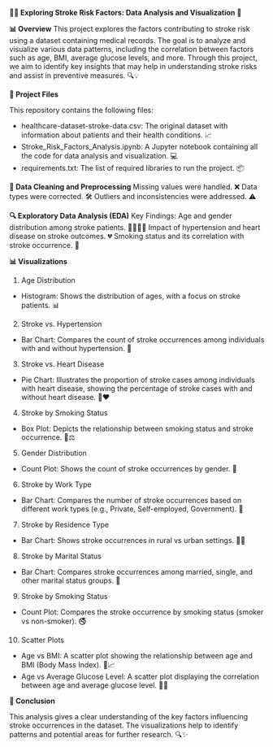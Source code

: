 **🚶‍♂️ Exploring Stroke Risk Factors: Data Analysis and Visualization 🧠**


**📊 Overview**
This project explores the factors contributing to stroke risk using a dataset containing medical records. The goal is to analyze and visualize various data patterns, including the correlation between factors such as age, BMI, average glucose levels, and more. Through this project, we aim to identify key insights that may help in understanding stroke risks and assist in preventive measures. 🔍💡


**📂 Project Files**

This repository contains the following files:

- healthcare-dataset-stroke-data.csv: The original dataset with information about patients and their health conditions. 📈
- Stroke_Risk_Factors_Analysis.ipynb: A Jupyter notebook containing all the code for data analysis and visualization. 💻
- requirements.txt: The list of required libraries to run the project. 📦


**🧹 Data Cleaning and Preprocessing**
Missing values were handled. ❌
Data types were corrected. 🛠️
Outliers and inconsistencies were addressed. ⚠️


**🔍 Exploratory Data Analysis (EDA)**
Key Findings:
Age and gender distribution among stroke patients. 👩‍🦳👨‍🦳
Impact of hypertension and heart disease on stroke outcomes. 💔
Smoking status and its correlation with stroke occurrence. 🚬


**📊 Visualizations**
1. Age Distribution

- Histogram: Shows the distribution of ages, with a focus on stroke patients. 📊

2. Stroke vs. Hypertension

- Bar Chart: Compares the count of stroke occurrences among individuals with and without hypertension. 💉

3. Stroke vs. Heart Disease

- Pie Chart: Illustrates the proportion of stroke cases among individuals with heart disease, showing the percentage of stroke cases with and without heart disease. 🥧❤️

4. Stroke by Smoking Status

- Box Plot: Depicts the relationship between smoking status and stroke occurrence. 🚬⚖️

5. Gender Distribution

- Count Plot: Shows the count of stroke occurrences by gender. 🚻

6. Stroke by Work Type

- Bar Chart: Compares the number of stroke occurrences based on different work types (e.g., Private, Self-employed, Government). 💼

7. Stroke by Residence Type

- Bar Chart: Shows stroke occurrences in rural vs urban settings. 🌆🌄

8. Stroke by Marital Status

- Bar Chart: Compares stroke occurrences among married, single, and other marital status groups. 💍

9. Stroke by Smoking Status

- Count Plot: Compares the stroke occurrence by smoking status (smoker vs non-smoker). 🚭

10. Scatter Plots

- Age vs BMI: A scatter plot showing the relationship between age and BMI (Body Mass Index). 🔴📈
- Age vs Average Glucose Level: A scatter plot displaying the correlation between age and average glucose level. 🔬🍩


**📝 Conclusion**

This analysis gives a clear understanding of the key factors influencing stroke occurrences in the dataset. The visualizations help to identify patterns and potential areas for further research. 🔍✨
